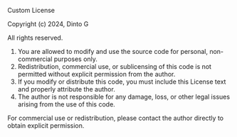 Custom License

Copyright (c) 2024, Dinto G

All rights reserved.

1. You are allowed to modify and use the source code for personal, non-commercial purposes only.
2. Redistribution, commercial use, or sublicensing of this code is not permitted without explicit permission from the author.
3. If you modify or distribute this code, you must include this License text and properly attribute the author.
4. The author is not responsible for any damage, loss, or other legal issues arising from the use of this code.

For commercial use or redistribution, please contact the author directly to obtain explicit permission.
